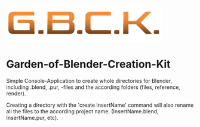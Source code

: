 <img style="max-height:100px" src="gbck3.png" alt="G.B.C.K." size=50%>

# Garden-of-Blender-Creation-Kit
 Simple Console-Application to create whole directories for Blender, including .blend, .pur, -files and the according folders (files, reference, render).

Creating a directory with the 'create InsertName' command will also rename all the files to the according project name. (InsertName.blend, InsertName.pur, etc).
